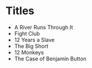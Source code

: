 # Titles

- A River Runs Through It
- Fight Club
- 12 Years a Slave
- The Big Short
- 12 Monkeys
- The Case of Benjamin Button
